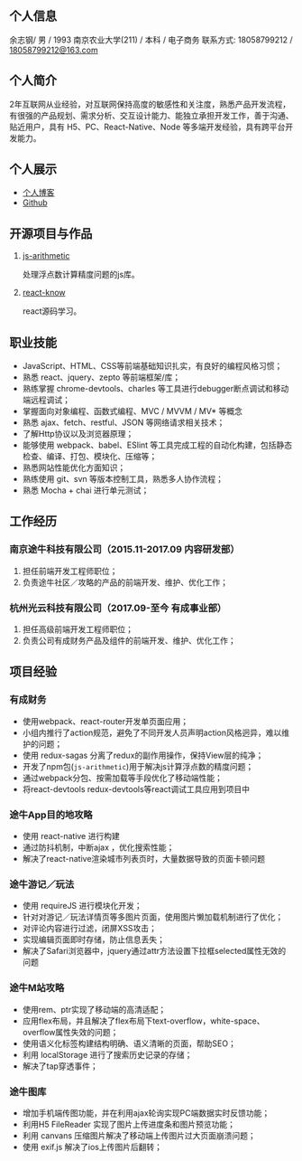 ## 个人信息
余志钢/ 男 / 1993
南京农业大学(211) / 本科 / 电子商务
联系方式: 18058799212 / 18058799212@163.com

## 个人简介
2年互联网从业经验，对互联网保持高度的敏感性和关注度，熟悉产品开发流程，有很强的产品规划、需求分析、交互设计能力、能独立承担开发工作，善于沟通、贴近用户，具有 H5、PC、React-Native、Node 等多端开发经验，具有跨平台开发能力。

## 个人展示
- [个人博客](http://www.cnblogs.com/yzg1/)
- [Github](https://github.com/bigdots)

## 开源项目与作品
1. [js-arithmetic](https://github.com/bigdots/js-arithmetic) 

	处理浮点数计算精度问题的js库。

2. [react-know](https://github.com/bigdots/react-know ) 

	react源码学习。

## 职业技能
- JavaScript、HTML、CSS等前端基础知识扎实，有良好的编程风格习惯；
- 熟悉 react、jquery、zepto 等前端框架/库；
- 熟练掌握 chrome-devtools、charles 等工具进行debugger断点调试和移动端远程调试；
- 掌握面向对象编程、函数式编程、MVC / MVVM / MV* 等概念
- 熟悉 ajax、fetch、restful、JSON 等网络请求相关技术；
- 了解Http协议以及浏览器原理；
- 能够使用 webpack、babel、ESlint 等工具完成工程的自动化构建，包括静态检查、编译、打包、模块化、压缩等；
- 熟悉网站性能优化方面知识；
- 熟练使用 git、svn 等版本控制工具，熟悉多人协作流程；
- 熟悉 Mocha + chai 进行单元测试；

## 工作经历
### 南京途牛科技有限公司（2015.11-2017.09 内容研发部）
1. 担任前端开发工程师职位； 
2. 负责途牛社区／攻略的产品的前端开发、维护、优化工作；


### 杭州光云科技有限公司（2017.09-至今  有成事业部）
1. 担任高级前端开发工程师职位； 
3. 负责公司有成财务产品及组件的前端开发、维护、优化工作；

## 项目经验

### 有成财务
- 使用webpack、react-router开发单页面应用；
- 小组内推行了action规范，避免了不同开发人员声明action风格迥异，难以维护的问题；
- 使用 redux-sagas 分离了redux的副作用操作，保持View层的纯净；
- 开发了npm包(`js-arithmetic`)用于解决js计算浮点数的精度问题；
- 通过webpack分包、按需加载等手段优化了移动端性能；
- 将react-devtools redux-devtools等react调试工具应用到项目中

### 途牛App目的地攻略
- 使用 react-native 进行构建
- 通过防抖机制，中断ajax ，优化搜索性能；
- 解决了react-native渲染城市列表页时，大量数据导致的页面卡顿问题

### 途牛游记／玩法
- 使用 requireJS 进行模块化开发；
- 针对对游记／玩法详情页等多图片页面，使用图片懒加载机制进行了优化；
- 对评论内容进行过滤，闭屏XSS攻击；
- 实现编辑页面即时存储，防止信息丢失；
- 解决了Safari浏览器中，jquery通过attr方法设置下拉框selected属性无效的问题

### 途牛M站攻略
- 使用rem、ptr实现了移动端的高清适配；
- 应用flex布局，并且解决了flex布局下text-overflow，white-space、overflow属性失效的问题；
- 使用语义化标签构建结构明确、语义清晰的页面，帮助SEO；
- 利用 localStorage 进行了搜索历史记录的存储；
- 解决了tap穿透事件；

### 途牛图库
- 增加手机端传图功能，并在利用ajax轮询实现PC端数据实时反馈功能；
- 利用H5 FileReader 实现了图片上传进度条和图片预览功能；
- 利用 canvans 压缩图片解决了移动端上传图片过大页面崩溃问题；
- 使用 exif.js 解决了ios上传图片后翻转；